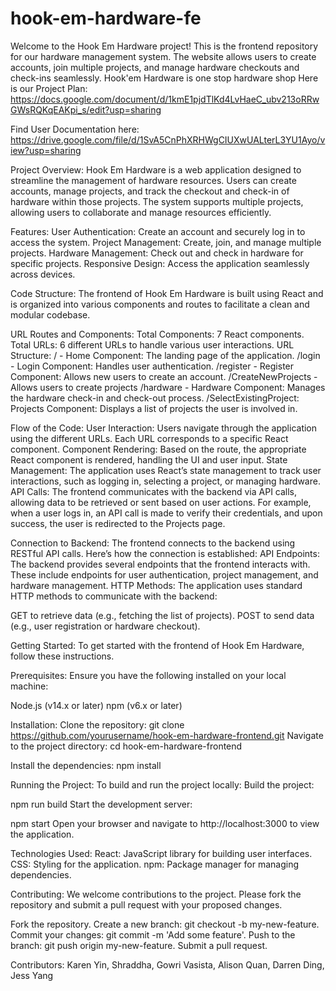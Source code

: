 # hook-em-hardware-fe


Welcome to the Hook Em Hardware project! This is the frontend repository for our hardware management system. The website allows users to create accounts, join multiple projects, and manage hardware checkouts and check-ins seamlessly.
Hook'em Hardware is one stop hardware shop
Here is our Project Plan: https://docs.google.com/document/d/1kmE1pjdTlKd4LvHaeC_ubv213oRRwGWsRQKqEAKpi_s/edit?usp=sharing

Find User Documentation here: https://drive.google.com/file/d/1SvA5CnPhXRHWgCIUXwUALterL3YU1Ayo/view?usp=sharing

Project Overview:
Hook Em Hardware is a web application designed to streamline the management of hardware resources. Users can create accounts, manage projects, and track the checkout and check-in of hardware within those projects. The system supports multiple projects, allowing users to collaborate and manage resources efficiently.

Features:
User Authentication: Create an account and securely log in to access the system.
Project Management: Create, join, and manage multiple projects.
Hardware Management: Check out and check in hardware for specific projects.
Responsive Design: Access the application seamlessly across devices.

Code Structure:
The frontend of Hook Em Hardware is built using React and is organized into various components and routes to facilitate a clean and modular codebase.

URL Routes and Components:
Total Components: 7 React components.
Total URLs: 6 different URLs to handle various user interactions.
URL Structure:
/ - Home Component: The landing page of the application.
/login - Login Component: Handles user authentication.
/register - Register Component: Allows new users to create an account.
/CreateNewProjects - Allows users to create projects
/hardware - Hardware Component: Manages the hardware check-in and check-out process.
/SelectExistingProject: Projects Component: Displays a list of projects the user is involved in.

Flow of the Code:
User Interaction: Users navigate through the application using the different URLs. Each URL corresponds to a specific React component.
Component Rendering: Based on the route, the appropriate React component is rendered, handling the UI and user input.
State Management: The application uses React’s state management to track user interactions, such as logging in, selecting a project, or managing hardware.
API Calls: The frontend communicates with the backend via API calls, allowing data to be retrieved or sent based on user actions. For example, when a user logs in, an API call is made to verify their credentials, and upon success, the user is redirected to the Projects page.

Connection to Backend:
The frontend connects to the backend using RESTful API calls. Here’s how the connection is established:
API Endpoints: The backend provides several endpoints that the frontend interacts with. These include endpoints for user authentication, project management, and hardware management.
HTTP Methods: The application uses standard HTTP methods to communicate with the backend:

GET to retrieve data (e.g., fetching the list of projects).
POST to send data (e.g., user registration or hardware checkout).

Getting Started:
To get started with the frontend of Hook Em Hardware, follow these instructions.

Prerequisites:
Ensure you have the following installed on your local machine:

Node.js (v14.x or later)
npm (v6.x or later)

Installation:
Clone the repository:
git clone https://github.com/yourusername/hook-em-hardware-frontend.git
Navigate to the project directory:
cd hook-em-hardware-frontend

Install the dependencies:
npm install

Running the Project:
To build and run the project locally:
Build the project:

npm run build
Start the development server:

npm start
Open your browser and navigate to http://localhost:3000 to view the application.

Technologies Used:
React: JavaScript library for building user interfaces.
CSS: Styling for the application.
npm: Package manager for managing dependencies.

Contributing:
We welcome contributions to the project. Please fork the repository and submit a pull request with your proposed changes.

Fork the repository.
Create a new branch: git checkout -b my-new-feature.
Commit your changes: git commit -m 'Add some feature'.
Push to the branch: git push origin my-new-feature.
Submit a pull request.

Contributors:
Karen Yin, Shraddha, Gowri Vasista, Alison Quan, Darren Ding, Jess Yang

